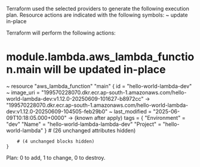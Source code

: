 
Terraform used the selected providers to generate the following execution
plan. Resource actions are indicated with the following symbols:
  ~ update in-place

Terraform will perform the following actions:

  # module.lambda.aws_lambda_function.main will be updated in-place
  ~ resource "aws_lambda_function" "main" {
        id                             = "hello-world-lambda-dev"
      ~ image_uri                      = "199570228070.dkr.ecr.ap-south-1.amazonaws.com/hello-world-lambda-dev:v1.12.0-20250609-101627-b8972cc" -> "199570228070.dkr.ecr.ap-south-1.amazonaws.com/hello-world-lambda-dev:v1.12.0-20250609-104505-feb29b0"
      ~ last_modified                  = "2025-06-09T10:18:05.000+0000" -> (known after apply)
        tags                           = {
            "Environment" = "dev"
            "Name"        = "hello-world-lambda-lambda-dev"
            "Project"     = "hello-world-lambda"
        }
        # (26 unchanged attributes hidden)

        # (4 unchanged blocks hidden)
    }

Plan: 0 to add, 1 to change, 0 to destroy.
